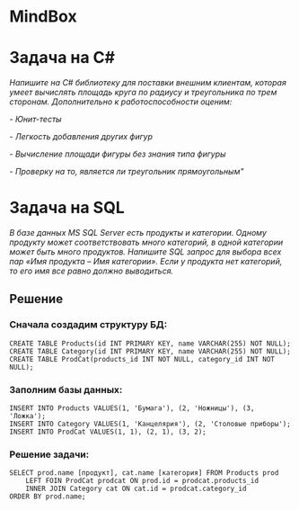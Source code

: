 # MindBox
# Задача на C#

*Напишите на C# библиотеку для поставки внешним клиентам, которая умеет вычислять площадь круга по радиусу и треугольника по трем сторонам. Дополнительно к работоспособности оценим:*

 *- Юнит-тесты*
 
 *- Легкость добавления других фигур*
 
 *- Вычисление площади фигуры без знания типа фигуры*
 
 *- Проверку на то, является ли треугольник прямоугольным"*

# Задача на SQL

*В базе данных MS SQL Server есть продукты и категории. Одному продукту может соответствовать много категорий, в одной категории может быть много продуктов. Напишите SQL запрос для выбора всех пар «Имя продукта – Имя категории». Если у продукта нет категорий, то его имя все равно должно выводиться.*

##  Решение 

###  Сначала создадим структуру БД:
    CREATE TABLE Products(id INT PRIMARY KEY, name VARCHAR(255) NOT NULL);
    CREATE TABLE Category(id INT PRIMARY KEY, name VARCHAR(255) NOT NULL);
    CREATE TABLE ProdCat(products_id INT NOT NULL, category_id INT NOT NULL);

###  Заполним базы данных:
    INSERT INTO Products VALUES(1, 'Бумага'), (2, 'Ножницы'), (3, 'Ложка');
    INSERT INTO Category VALUES(1, 'Канцелярия'), (2, 'Столовые приборы');
    INSERT INTO ProdCat VALUES(1, 1), (2, 1), (3, 2);

### Решение задачи:
    SELECT prod.name [продукт], cat.name [категория] FROM Products prod
        LEFT FOIN ProdCat prodcat ON prod.id = prodcat.products_id
        INNER JOIN Category cat ON cat.id = prodcat.category_id
    ORDER BY prod.name;
